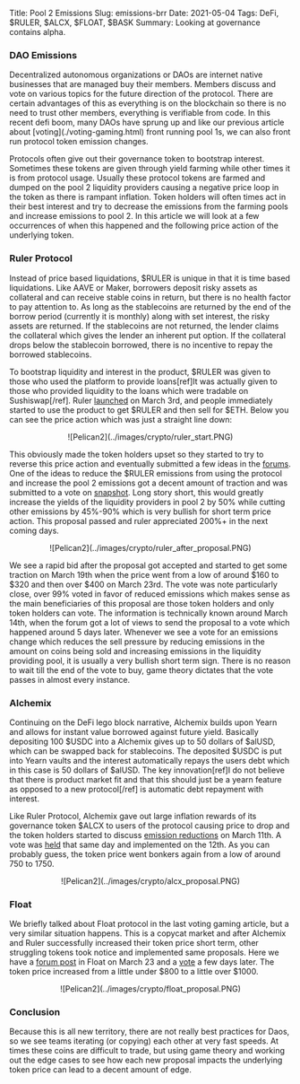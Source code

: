 Title: Pool 2 Emissions 
Slug: emissions-brr
Date: 2021-05-04
Tags: DeFi, $RULER, $ALCX, $FLOAT, $BASK
Summary: Looking at governance contains alpha.

<h3>DAO Emissions</h3>
Decentralized autonomous organizations or DAOs are internet native businesses that are managed buy their members.
Members discuss and vote on various topics for the future direction of the protocol. 
There are certain advantages of this as everything is on the blockchain so there is no need to trust other members, everything is verifiable from code.
In this recent defi boom, many DAOs have sprung up and like our previous article about [voting](./voting-gaming.html) front running pool 1s, we can also front run protocol token emission changes.

<p>
Protocols often give out their governance token to bootstrap interest. 
Sometimes these tokens are given through yield farming while other times it is from protocol usage.
Usually these protocol tokens are farmed and dumped on the pool 2 liquidity providers causing a negative price loop in the token as there is rampant inflation.
Token holders will often times act in their best interest and try to decrease the emissions from the farming pools and increase emissions to pool 2.
In this article we will look at a few occurrences of when this happened and the following price action of the underlying token.
</p>

<h3>Ruler Protocol</h3>
<p>
Instead of price based liquidations, $RULER is unique in that it is time based liquidations. 
Like AAVE or Maker, borrowers deposit risky assets as collateral and can receive stable coins in return, but there is no health factor to pay attention to.
As long as the stablecoins are returned by the end of the borrow period (currently it is monthly) along with set interest, the risky assets are returned. 
If the stablecoins are not returned, the lender claims the collateral which gives the lender an inherent put option. 
If the collateral drops below the stablecoin borrowed, there is no incentive to repay the borrowed stablecoins.
</p>

<p>
To bootstrap liquidity and interest in the product, $RULER was given to those who used the platform to provide loans[ref]It was actually given to those who provided liquidity to the loans which were tradable on Sushiswap[/ref]. 
Ruler <a href="https://rulerprotocol.medium.com/ruler-protocol-launch-announcement-cc75385ad134" target="_blank">launched</a> on March 3rd, and people immediately started to use the product to get $RULER and then sell for $ETH.
Below you can see the price action which was just a straight line down:
</p>

<center>
![Pelican2](../images/crypto/ruler_start.PNG)
</center>

<p>
This obviously made the token holders upset so they started to try to reverse this price action and eventually submitted a few ideas in the <a href="https://forum.rulerprotocol.com/t/draft-rep-02-operation-measured-increase/78" target="_blank">forums</a>.
One of the ideas to reduce the $RULER emissions from using the protocol and increase the pool 2 emissions got a decent amount of traction and was submitted to a vote on <a href="https://snapshot.org/#/rulerprotocol.eth/proposal/QmVpjtr6VtGSE8FfMFBUM7gEKuwsHiUGbibwiKHgj8UwMq" target="_blank">snapshot</a>.
Long story short, this would greatly increase the yields of the liquidity providers in pool 2 by 50% while cutting other emissions by 45%-90% which is very bullish for short term price action.
This proposal passed and ruler appreciated 200%+ in the next coming days.
</p>

<center>
![Pelican2](../images/crypto/ruler_after_proposal.PNG)
</center>

<p>
We see a rapid bid after the proposal got accepted and started to get some traction on March 19th when the price went from a low of around $160 to $320 and then over $400 on March 23rd.
The vote was note particularly close, over 99% voted in favor of reduced emissions which makes sense as the main beneficiaries of this proposal are those token holders and only token holders can vote.
The information is technically known around March 14th, when the forum got a lot of views to send the proposal to a vote which happened around 5 days later. 
Whenever we see a vote for an emissions change which reduces the sell pressure by reducing emissions in the amount on coins being sold and increasing emissions in the liquidity providing pool, it is usually a very bullish short term sign.
There is no reason to wait till the end of the vote to buy, game theory dictates that the vote passes in almost every instance.
</p>

<h3>Alchemix</h3>
<p>
Continuing on the DeFi lego block narrative, Alchemix builds upon Yearn and allows for instant value borrowed against future yield. 
Basically depositing 100 $USDC into a Alchemix gives up to 50 dollars of $alUSD, which can be swapped back for stablecoins. 
The deposited $USDC is put into Yearn vaults and the interest automatically repays the users debt which in this case is 50 dollars of $alUSD. 
The key innovation[ref]I do not believe that there is product market fit and that this should just be a yearn feature as opposed to a new protocol[/ref] is automatic debt repayment with interest.
</p>

<p>
Like Ruler Protocol, Alchemix gave out large inflation rewards of its governance token $ALCX to users of the protocol causing price to drop and the token holders started to discuss <a href="https://gov.alchemix.fi/public/d/16-aip-3-increasing-share-of-emissions-going-to-alcx-holders" target="_blank">emission reductions</a> on March 11th.
A vote was <a href="https://snapshot.org/#/alchemixstakers.eth/proposal/QmedGhedXebdpTbgw67R9A2xSmY2SuJh8swu6sFCsGbTd7" target="_blank">held</a> that same day and implemented on the 12th. As you can probably guess, the token price went bonkers again from a low of around 750 to 1750.
</p>

<center>
![Pelican2](../images/crypto/alcx_proposal.PNG)
</center>

<h3>Float</h3>
<p>
We briefly talked about Float protocol in the last voting gaming article, but a very similar situation happens. 
This is a copycat market and after Alchemix and Ruler successfully increased their token price short term, other struggling tokens took notice and implemented same proposals.
Here we have a <a href="https://forum.floatprotocol.com/t/fip-003-end-phase-2-and-introduce-phase-3/194" target="_blank">forum post</a> in Float on March 23 and a <a href="https://snapshot.org/#/snapshot.floatprotocol.eth/proposal/QmUyLoX5M96FeV1Axjp99AXFgJXCXGPEMwyG4u45VG7x8H" target="_blank">vote</a> a few days later.
The token price increased from a little under $800 to a little over $1000.
</p>

<center>
![Pelican2](../images/crypto/float_proposal.PNG)
</center>

<h3>Conclusion</h3>
<p>
Because this is all new territory, there are not really best practices for Daos, so we see teams iterating (or copying) each other at very fast speeds.
At times these coins are difficult to trade, but using game theory and working out the edge cases to see how each new proposal impacts the underlying token price can lead to a decent amount of edge.
</p>


